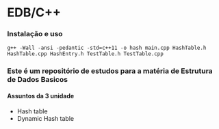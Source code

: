 # EDB/C++

### Instalação e uso

```
g++ -Wall -ansi -pedantic -std=c++11 -o hash main.cpp HashTable.h HashTable.cpp HashEntry.h TestTable.h TestTable.cpp  
```

### Este é um repositório de estudos para a matéria de Estrutura de Dados Basicos

#### Assuntos da 3 unidade
* Hash table
* Dynamic Hash table
